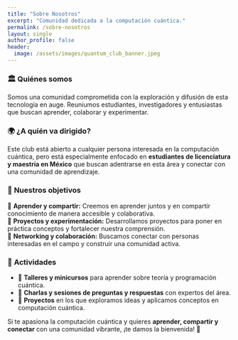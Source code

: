 ```yaml
---
title: "Sobre Nosotros"
excerpt: "Comunidad dedicada a la computación cuántica."
permalink: /sobre-nosotros
layout: single
author_profile: false
header:
  image: /assets/images/quantum_club_banner.jpeg
---
```


### 🏛️ **Quiénes somos**  

Somos una comunidad comprometida con la exploración y difusión de esta tecnología en auge. Reuniumos estudiantes, investigadores y entusiastas que buscan aprender, colaborar y experimentar.

### 🌍 ¿A quién va dirigido?  

Este club está abierto a cualquier persona interesada en la computación cuántica, pero está especialmente enfocado en **estudiantes de licenciatura y maestría en México** que buscan adentrarse en esta área y conectar con una comunidad de aprendizaje.

### 🎯 **Nuestros objetivos**

🔹 **Aprender y compartir:** Creemos en aprender juntos y en compartir conocimiento de manera accesible y colaborativa.  
🔹 **Proyectos y experimentación:** Desarrollamos proyectos para poner en práctica conceptos y fortalecer nuestra comprensión.  
🔹 **Networking y colaboración:** Buscamos conectar con personas interesadas en el campo y construir una comunidad activa.  

### 📅 **Actividades**  

- 🔹 **Talleres y minicursos** para aprender sobre teoría y programación cuántica.  
- 🔹 **Charlas y sesiones de preguntas y respuestas** con expertos del área.  
- 🔹 **Proyectos** en los que exploramos ideas y aplicamos conceptos en computación cuántica.  

Si te apasiona la computación cuántica y quieres **aprender, compartir y conectar** con una comunidad vibrante, ¡te damos la bienvenida! 🚀